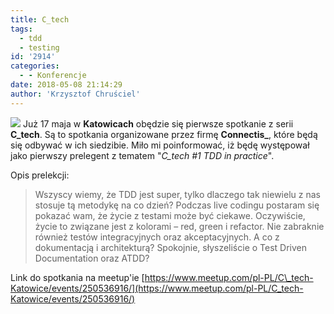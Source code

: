 ```yaml
---
title: C_tech
tags:
  - tdd
  - testing
id: '2914'
categories:
  - - Konferencje
date: 2018-05-08 21:14:29
author: 'Krzysztof Chruściel'
---
```


![](http://codecouple.pl/wp-content/uploads/2018/05/c_tech.png) Już 17 maja w **Katowicach** obędzie się pierwsze spotkanie z serii **C\_tech**. Są to spotkania organizowane przez firmę **Connectis\_**, które będą się odbywać w ich siedzibie. Miło mi poinformować, iż będę występował jako pierwszy prelegent z tematem "_C\_tech #1 TDD in practice_".
<!-- more -->
Opis prelekcji:

> Wszyscy wiemy, że TDD jest super, tylko dlaczego tak niewielu z nas stosuje tą metodykę na co dzień? Podczas live codingu postaram się pokazać wam, że życie z testami może być ciekawe. Oczywiście, życie to związane jest z kolorami – red, green i refactor. Nie zabraknie również testów integracyjnych oraz akceptacyjnych. A co z dokumentacją i architekturą? Spokojnie, słyszeliście o Test Driven Documentation oraz ATDD?

Link do spotkania na meetup'ie [https://www.meetup.com/pl-PL/C\_tech-Katowice/events/250536916/](https://www.meetup.com/pl-PL/C_tech-Katowice/events/250536916/)